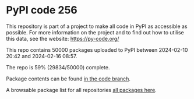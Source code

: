 # PyPI code 256

This repository is part of a project to make all code in PyPI as accessible as possible. For more information 
on the project and to find out how to utilise this data, see the website: https://py-code.org/

This repo contains 50000 packages uploaded to PyPI between 
2024-02-10 20:42 and 2024-02-16 08:57.

The repo is 59% (29834/50000) complete.

Package contents can be found [in the code branch](https://github.com/pypi-data/pypi-mirror-256/tree/code/packages).

A browsable package list for all repositories [all packages here](https://py-code.org/repositories/pypi-mirror-256).


